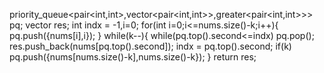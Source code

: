 priority_queue<pair<int,int>,vector<pair<int,int>>,greater<pair<int,int>>> pq;
vector<int> res;
int indx = -1,i=0;
for(int i=0;i<=nums.size()-k;i++){
pq.push({nums[i],i});
}
while(k--){
while(pq.top().second<=indx) pq.pop();
res.push_back(nums[pq.top().second]);
indx = pq.top().second;
if(k)
pq.push({nums[nums.size()-k],nums.size()-k});
}
return res;